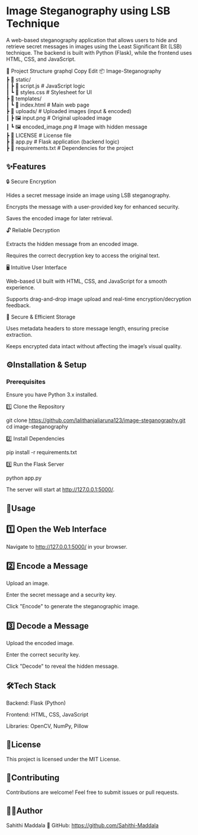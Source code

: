 # Image Steganography using LSB Technique
A web-based steganography application that allows users to hide and retrieve secret messages in images using the Least Significant Bit (LSB) technique. The backend is built with Python (Flask), while the frontend uses HTML, CSS, and JavaScript.

📂 Project Structure
graphql
Copy
Edit
📦 Image-Steganography  
 ┣ 📂 static/  
 ┃ ┣ 📜 script.js         # JavaScript logic  
 ┃ ┗ 📜 styles.css        # Stylesheet for UI  
 ┣ 📂 templates/  
 ┃ ┗ 📜 index.html        # Main web page  
 ┣ 📂 uploads/            # Uploaded images (input & encoded)  
 ┃ ┣ 🖼 input.png         # Original uploaded image  
 ┃ ┗ 🖼 encoded_image.png # Image with hidden message  
 ┣ 📜 LICENSE             # License file  
 ┣ 📜 app.py              # Flask application (backend logic)  
 ┣ 📜 requirements.txt     # Dependencies for the project  



## ✨Features

🔒 Secure Encryption

Hides a secret message inside an image using LSB steganography.

Encrypts the message with a user-provided key for enhanced security.

Saves the encoded image for later retrieval.

🔓 Reliable Decryption

Extracts the hidden message from an encoded image.

Requires the correct decryption key to access the original text.

🖥 Intuitive User Interface

Web-based UI built with HTML, CSS, and JavaScript for a smooth experience.

Supports drag-and-drop image upload and real-time encryption/decryption feedback.

📂 Secure & Efficient Storage

Uses metadata headers to store message length, ensuring precise extraction.

Keeps encrypted data intact without affecting the image’s visual quality.


## ⚙️Installation & Setup

### Prerequisites

Ensure you have Python 3.x installed.

1️⃣ Clone the Repository

git clone https://github.com/lalithanjaliaruna123/image-steganography.git
cd image-steganography

2️⃣ Install Dependencies

pip install -r requirements.txt

3️⃣ Run the Flask Server

python app.py

The server will start at http://127.0.0.1:5000/.


## 🚀Usage

## 1️⃣ Open the Web Interface

Navigate to http://127.0.0.1:5000/ in your browser.

## 2️⃣ Encode a Message

Upload an image.

Enter the secret message and a security key.

Click "Encode" to generate the steganographic image.

## 3️⃣ Decode a Message

Upload the encoded image.

Enter the correct security key.

Click "Decode" to reveal the hidden message.


## 🛠Tech Stack

Backend: Flask (Python)

Frontend: HTML, CSS, JavaScript

Libraries: OpenCV, NumPy, Pillow


## 📜License

This project is licensed under the MIT License.


## 🤝Contributing

Contributions are welcome! Feel free to submit issues or pull requests.

## 👩‍💻Author

Sahithi Maddala
🔗 GitHub: https://github.com/Sahithi-Maddala
